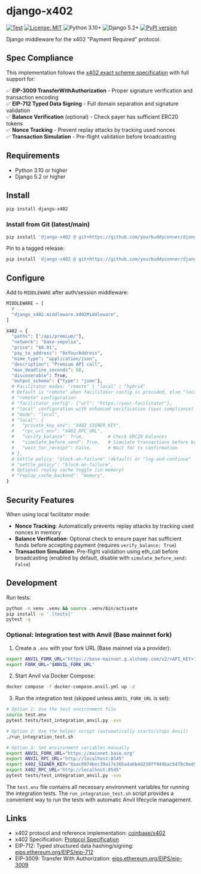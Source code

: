 # django-x402

[![Test](https://github.com/yourbuddyconner/django-x402/actions/workflows/test.yml/badge.svg)](https://github.com/yourbuddyconner/django-x402/actions/workflows/test.yml)
[![License: MIT](https://img.shields.io/badge/License-MIT-blue.svg)](LICENSE)
![Python 3.10+](https://img.shields.io/badge/Python-3.10%2B-3776AB?logo=python&logoColor=white)
![Django 5.2+](https://img.shields.io/badge/Django-5.2%2B-0C4B33?logo=django)
[![PyPI version](https://badge.fury.io/py/django-x402.svg)](https://badge.fury.io/py/django-x402)

Django middleware for the x402 "Payment Required" protocol.

## Spec Compliance

This implementation follows the [x402 exact scheme specification](https://github.com/coinbase/x402/blob/main/specs/schemes/exact/scheme_exact_evm.md) with full support for:

✅ **EIP-3009 TransferWithAuthorization** - Proper signature verification and transaction encoding  
✅ **EIP-712 Typed Data Signing** - Full domain separation and signature validation  
✅ **Balance Verification** (optional) - Check payer has sufficient ERC20 tokens  
✅ **Nonce Tracking** - Prevent replay attacks by tracking used nonces  
✅ **Transaction Simulation** - Pre-flight validation before broadcasting

## Requirements

- Python 3.10 or higher
- Django 5.2 or higher

## Install

```bash
pip install django-x402
```

### Install from Git (latest/main)

```bash
pip install 'django-x402 @ git+https://github.com/yourbuddyconner/django-x402.git@main'
```

Pin to a tagged release:

```bash
pip install 'django-x402 @ git+https://github.com/yourbuddyconner/django-x402.git@v0.1.0'
```

## Configure

Add to `MIDDLEWARE` after auth/session middleware:

```python
MIDDLEWARE = [
  # ...
  "django_x402.middleware.X402Middleware",
]

X402 = {
  "paths": ["/api/premium/"],
  "network": "base-sepolia",
  "price": "$0.01",
  "pay_to_address": "0xYourAddress",
  "mime_type": "application/json",
  "description": "Premium API call",
  "max_deadline_seconds": 60,
  "discoverable": True,
  "output_schema": {"type": "json"},
  # Facilitator modes: "remote" | "local" | "hybrid"
  # Default is "remote" when facilitator_config is provided, else "local"
  # "remote" configuration
  # "facilitator_config": {"url": "https://your-facilitator"},
  # "local" configuration with enhanced verification (spec compliance)
  # "mode": "local",
  # "local": {
  #   "private_key_env": "X402_SIGNER_KEY",
  #   "rpc_url_env": "X402_RPC_URL",
  #   "verify_balance": True,         # Check ERC20 balances
  #   "simulate_before_send": True,   # Simulate transactions before broadcasting
  #   "wait_for_receipt": False,      # Wait for tx confirmation
  # },
  # Settle policy: "block-on-failure" (default) or "log-and-continue"
  # "settle_policy": "block-on-failure",
  # Optional replay cache toggle (in-memory)
  # "replay_cache_backend": "memory",
}
```

## Security Features

When using local facilitator mode:

- **Nonce Tracking**: Automatically prevents replay attacks by tracking used nonces in memory
- **Balance Verification**: Optional check to ensure payer has sufficient funds before accepting payment (requires `verify_balance: True`)
- **Transaction Simulation**: Pre-flight validation using eth_call before broadcasting (enabled by default, disable with `simulate_before_send: False`)

## Development

Run tests:

```bash
python -m venv .venv && source .venv/bin/activate
pip install -e '.[tests]'
pytest -q
```

### Optional: Integration test with Anvil (Base mainnet fork)

1. Create a `.env` with your fork URL (Base mainnet via a provider):

```bash
export ANVIL_FORK_URL="https://base-mainnet.g.alchemy.com/v2/<API_KEY>"
export FORK_URL="$ANVIL_FORK_URL"
```

2. Start Anvil via Docker Compose:

```bash
docker compose -f docker-compose.anvil.yml up -d
```

3. Run the integration test (skipped unless `ANVIL_FORK_URL` is set):

```bash
# Option 1: Use the test environment file
source test.env
pytest tests/test_integration_anvil.py -xvs

# Option 2: Use the helper script (automatically starts/stops Anvil)
./run_integration_test.sh

# Option 3: Set environment variables manually
export ANVIL_FORK_URL="https://mainnet.base.org"
export ANVIL_RPC_URL="http://localhost:8545"
export X402_SIGNER_KEY="0xac0974bec39a17e36ba4a6b4d238ff944bacb478cbed5efcae784d7bf4f2ff80"
export X402_RPC_URL="http://localhost:8545"
pytest tests/test_integration_anvil.py -xvs
```

The `test.env` file contains all necessary environment variables for running the integration tests. The `run_integration_test.sh` script provides a convenient way to run the tests with automatic Anvil lifecycle management.

## Links

- x402 protocol and reference implementation: [coinbase/x402](https://github.com/coinbase/x402)
- x402 Specification: [Protocol Specification](https://github.com/coinbase/x402/blob/main/specs/x402-specification.md)
- EIP-712: Typed structured data hashing/signing: [eips.ethereum.org/EIPS/eip-712](https://eips.ethereum.org/EIPS/eip-712)
- EIP-3009: Transfer With Authorization: [eips.ethereum.org/EIPS/eip-3009](https://eips.ethereum.org/EIPS/eip-3009)
